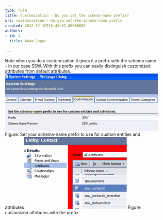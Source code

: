 ```yaml
---
type: rule
title: Customization - Do you set the schema-name prefix?
uri: customization---do-you-set-the-schema-name-prefix
created: 2012-12-10T18:43:57.0000000Z
authors:
- id: 1
  title: Adam Cogan

---
```


 
Note when you do a customization it gives it a prefix with the schema name - in           our case SSW. With this prefix you can easily distinguish customized attributes           from default attributes.
 ![Set your schema-name prefix to use for custom entities and attributes](CRM_PrefixSetting.jpg)            Figure: Set your schema-name prefix to use for custom entities and attributes![customized attributes with the prefix](CRM_Prefix.jpg)            Figure: customized attributes with the prefix
